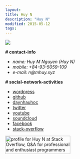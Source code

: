 ```yaml
---
layout:
title: Huy N
description: "Huy N"
modified: 2015-05-12
tags: 
---
```


<img src="https://i2.wp.com/davidng94.files.wordpress.com/2016/07/a.jpg?w=248">

<p><b># contact-info</b></p>
 <ul>
   <li><i>name: Huy M Nguyen (Huy N)</i></li>
   <li><i>mobile: +84-93-5059-109</i></li>
   <li><i>e-mail: n@mhuy.xyz</i></li>
 </ul>
<p><b># social-network-activities</b></p>
 <ul>
  <li><a href="https://davidng94.wordpress.com" target="_blank">wordpress</a></li>
<li><a href="https://github.com/minhhuy150894" target="_blank">github</a></li>
<li><a href="http://daynhauhoc.com/users/david15894" target="_blank">daynhauhoc</a></li>
<li><a href="https://twitter.com/huyng94" target="_blank">twitter</a></li>
<li><a href="https://www.youtube.com/channel/UC_BcJL6407-pBo8Fiu3AHvQ" target="_blank">youtube</a></li>
<li><a href="https://soundcloud.com/david15894" target="_blank">soundcloud</a></li>
<li><a href="https://www.facebook.com/abcdevwxyz" target="_blank">facebook</a></li>
<li><a href="http://stackoverflow.com/users/5512611/huy-n" target="_blank">stack-overflow</a></li>
 </ul>
 
 <a href="http://stackoverflow.com/users/5512611/huy-n" target="_blank">
<img src="http://stackoverflow.com/users/flair/5512611.png" width="208" height="58" alt="profile for Huy N at Stack Overflow, Q&amp;A for professional and enthusiast programmers">
</a>

<div class="github-card" data-github="minhhuy150894" data-width="400" data-height="" data-theme="default"></div>
<script src="//cdn.jsdelivr.net/github-cards/latest/widget.js"></script>
